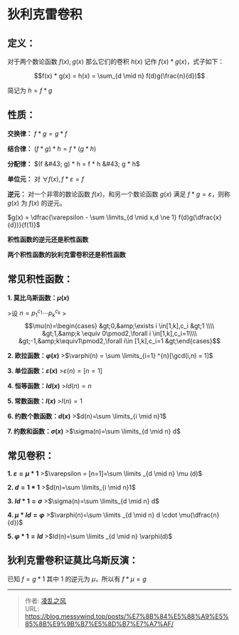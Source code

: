 # 狄利克雷卷积


## 定义：
对于两个数论函数 $f(x),g(x)$ 那么它们的卷积 $h(x)$ 记作 $f(x) * g(x)$，式子如下：

$$f(x) * g(x) = h(x) = \sum_{d \mid n} f(d)g(\frac{n}{d})$$

简记为 $h = f * g$

## 性质：
**交换律：** $f * g = g * f$

**结合律：** $(f * g) * h = f * (g * h)$

**分配律：** $(f &#43; g) * h = f * h &#43; g * h$

**单位元：** 对 $\forall f(x), f * \varepsilon = f$

**逆元：** 对一个非零的数论函数 $f(x)$，和另一个数论函数 $g(x)$ 满足 $f*g=\varepsilon$，则称 $g(x)$ 为 $f(x)$ 的逆元。

$g(x) = \dfrac{\varepsilon - \sum \limits_{d \mid x,d \ne 1} f(d)g(\dfrac{x}{d})}{f(1)}$

**积性函数的逆元还是积性函数**

**两个积性函数的狄利克雷卷积还是积性函数**

## 常见积性函数：

 **1. 莫比乌斯函数：$\mu(x)$**

 &gt;设 $n=p_1^{c_1}\cdots p_k^{c_k}$
 &gt;$$\mu(n)=\begin{cases}
 &gt;0,&amp;\exists i \in[1,k],c_i &gt;1 \\\\
 &gt;1,&amp;k \equiv 0\pmod2,\forall i \in[1,k],c_i=1\\\\
 &gt;-1,&amp;k\equiv1\pmod2,\forall i\in [1,k],c_i=1
 &gt;\end{cases}$$

 **2. 欧拉函数：$\varphi(x)$**
 &gt;$\varphi(n) = \sum \limits_{i=1} ^{n}[\gcd(i,n) = 1]$

 **3. 单位函数：$\varepsilon(x)$**
&gt;$\varepsilon(n) = [n = 1]$

 **4. 恒等函数：$Id(x)$**
 &gt;$Id(n) = n$

 **5. 常数函数：$I(x)$**
 &gt;$I(n)=1$

**6. 约数个数函数：$d(x)$**
&gt;$d(n)=\sum \limits_{i \mid n}1$

**7. 约数和函数：$\sigma(x)$**
&gt;$\sigma(n)=\sum \limits_{d \mid n} d$

## 常见卷积：
**1. $\varepsilon = \mu * 1$**
&gt;$\varepsilon = [n=1]=\sum \limits _{d \mid n} \mu (d)$

**2. $d = 1 * 1$**
&gt;$d(n)=\sum \limits_{i \mid n}1$

**3. $Id * 1 = \sigma$**
&gt;$\sigma(n)=\sum \limits_{d \mid n} d$

**4. $\mu * Id = \varphi$**
&gt;$\varphi(n)=\sum \limits _{d \mid n} d \cdot \mu(\dfrac{n}{d})$

**5. $\varphi * 1 = Id$**
&gt;$Id(n)=\sum \limits _{d \mid n} \varphi(d)$

## 狄利克雷卷积证莫比乌斯反演：
已知 $f = g * 1$ 其中 $1$ 的逆元为 $\mu$，所以有 $f * \mu = g$

---

> 作者: [凌乱之风](https://github.com/messywind)  
> URL: https://blog.messywind.top/posts/%E7%8B%84%E5%88%A9%E5%85%8B%E9%9B%B7%E5%8D%B7%E7%A7%AF/  

